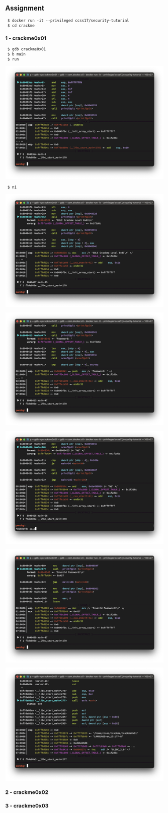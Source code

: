 ## Assignment

```shell
 $ docker run -it --privileged ccss17/security-tutorial
 $ cd crackme
```

### 1 - crackme0x01

```shell
 $ gdb crackme0x01
 $ b main
 $ run
```

![01-01](https://github.com/YYYEJI/GBC_SECURITY/blob/master/img/01-01.png?raw=true)

```shell
 $ ni
```

![01-02](https://github.com/YYYEJI/GBC_SECURITY/blob/master/img/01-02.png?raw=true)

![01-03](https://github.com/YYYEJI/GBC_SECURITY/blob/master/img/01-03.png?raw=true)

![01-04](https://github.com/YYYEJI/GBC_SECURITY/blob/master/img/01-04.png?raw=true)

![01-05](https://github.com/YYYEJI/GBC_SECURITY/blob/master/img/01-05.png?raw=true)

![01-06](https://github.com/YYYEJI/GBC_SECURITY/blob/master/img/01-06.png?raw=true)

### 2 - crackme0x02

### 3 - crackme0x03
